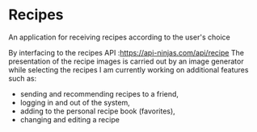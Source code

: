 # Recipes
An application for receiving recipes according to the user's choice

By interfacing to the recipes API :https://api-ninjas.com/api/recipe 
The presentation of the recipe images is carried out by an image generator while selecting the recipes
I am currently working on additional features such as:
* sending and recommending recipes to a friend,
* logging in and out of the system,
* adding to the personal recipe book (favorites),
* changing and editing a recipe
